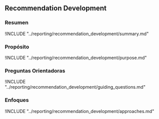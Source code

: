 ## Recommendation Development

### Resumen

!INCLUDE "../reporting/recommendation_development/summary.md"

### Propósito

!INCLUDE "../reporting/recommendation_development/purpose.md"

### Preguntas Orientadoras

!INCLUDE "../reporting/recommendation_development/guiding_questions.md"

### Enfoques

!INCLUDE "../reporting/recommendation_development/approaches.md"
